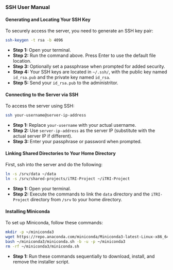### **SSH User Manual**

#### **Generating and Locating Your SSH Key**

To securely access the server, you need to generate an SSH key pair:

```bash
ssh-keygen -t rsa -b 4096
```

- **Step 1:** Open your terminal.
- **Step 2:** Run the command above. Press Enter to use the default file location.
- **Step 3:** Optionally set a passphrase when prompted for added security.
- **Step 4:** Your SSH keys are located in `~/.ssh/`, with the public key named `id_rsa.pub` and the private key named `id_rsa`.
- **Step 5:** Send your `id_rsa.pub` to the administritor.

#### **Connecting to the Server via SSH**

To access the server using SSH:

```bash
ssh your-username@server-ip-address
```

- **Step 1:** Replace `your-username` with your actual username.
- **Step 2:** Use `server-ip-address` as the server IP (substitute with the actual server IP if different).
- **Step 3:** Enter your passphrase or password when prompted.

#### **Linking Shared Directories to Your Home Directory**

First, ssh into the server and do the following:
```bash
ln -s /srv/data ~/data
ln -s /srv/shared-projects/iTRI-Project ~/iTRI-Project
```

- **Step 1:** Open your terminal.
- **Step 2:** Execute the commands to link the `data` directory and the `iTRI-Project` directory from `/srv` to your home directory.

#### **Installing Miniconda**

To set up Miniconda, follow these commands:

```bash
mkdir -p ~/miniconda3
wget https://repo.anaconda.com/miniconda/Miniconda3-latest-Linux-x86_64.sh -O ~/miniconda3/miniconda.sh
bash ~/miniconda3/miniconda.sh -b -u -p ~/miniconda3
rm -rf ~/miniconda3/miniconda.sh
```

- **Step 1:** Run these commands sequentially to download, install, and remove the installer script.
